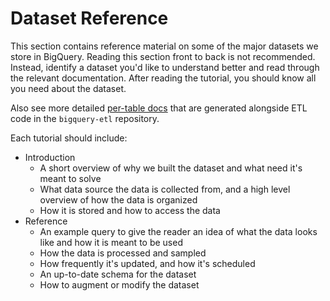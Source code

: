 # Dataset Reference

This section contains reference material on some of the major datasets we store in BigQuery.
Reading this section front to back is not recommended.
Instead, identify a dataset you'd like to understand better and read through
the relevant documentation.
After reading the tutorial, you should know all you need about the dataset.

Also see more detailed [per-table docs](https://mozilla.github.io/bigquery-etl/mozdata/introduction/)
that are generated alongside ETL code in the `bigquery-etl` repository.

Each tutorial should include:

- Introduction
  - A short overview of why we built the dataset and what need it's meant to solve
  - What data source the data is collected from,
    and a high level overview of how the data is organized
  - How it is stored and how to access the data
- Reference
  - An example query to give the reader an idea of what the data looks like
    and how it is meant to be used
  - How the data is processed and sampled
  - How frequently it's updated, and how it's scheduled
  - An up-to-date schema for the dataset
  - How to augment or modify the dataset
